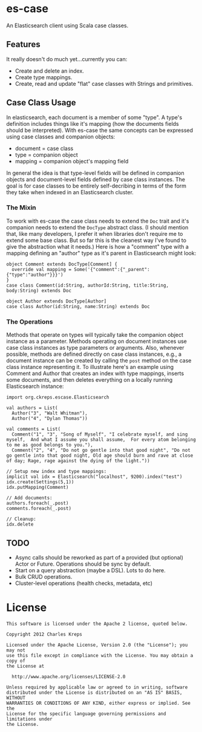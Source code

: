 es-case
=======

An Elasticsearch client using Scala case classes.

Features
--------

It really doesn't do much yet...currently you can:
* Create and delete an index.
* Create type mappings.
* Create, read and update "flat" case classes with Strings and primitives.


Case Class Usage
----------------

In elasticsearch, each document is a member of some "type".  A type's definition includes things like it's mapping (how the documents fields should be interpreted).  With es-case the same concepts can be expressed using case classes and companion objects:
* document = case class
* type = companion object
* mapping = companion object's mapping field

In general the idea is that type-level fields will be defined in companion objects and document-level fields defined by case class instances.  The goal is for case classes to be entirely self-decribing in terms of the form they take when indexed in an Elasticsearch cluster.

### The Mixin
To work with es-case the case class needs to extend the `Doc` trait and it's companion needs to extend the `DocType` abstract class.  (I should mention that, like many developers, I prefer it when libraries don't require me to extend some base class. But so far this is the cleanest way I've found to give the abstraction what it needs.)  Here is how a "comment" type with a mapping defining an "author" type as it's parent in Elasticsearch might look:

    object Comment extends DocType[Comment] {
      override val mapping = Some('{"comment":{"_parent":{"type":"author"}}}')
    }
    case class Comment(id:String, authorId:String, title:String, body:String) extends Doc

    object Author extends DocType[Author]
    case class Author(id:String, name:String) extends Doc

### The Operations
Methods that operate on types will typically take the companion object instance as a parameter.  Methods operating on document instances use case class instances as type parameters or arguments.  Also, whenever possible, methods are defined directly on case class instances, e.g., a document instance can be created by calling the `post` method on the case class instance representing it.  To illustrate here's an example using Comment and Author that creates an index with type mappings, inserts some documents, and then deletes everything on a locally running Elasticsearch instance:

    import org.ckreps.escase.Elasticsearch

    val authors = List(
      Author("3", "Walt Whitman"),
      Author("4", "Dylan Thomas"))

    val comments = List(      
      Comment("1", "3", "Song of Myself", "I celebrate myself, and sing myself,  And what I assume you shall assume,  For every atom belonging to me as good belongs to you."),
      Comment("2", "4", "Do not go gentle into that good night", "Do not go gentle into that good night, Old age should burn and rave at close of day; Rage, rage against the dying of the light."))

    // Setup new index and type mappings:
    implicit val idx = Elasticsearch("localhost", 9200).index("test")
    idx.create(Settings(5,1))
    idx.putMapping(Comment)

    // Add documents:
    authors.foreach(_.post)
    comments.foreach(_.post)

    // Cleanup:
    idx.delete    

TODO
----

* Async calls should be reworked as part of a provided (but optional) Actor or Future.  Operations should be sync by default.
* Start on a query abstraction (maybe a DSL).  Lots to do here.
* Bulk CRUD operations.
* Cluster-level operations (health checks, metadata, etc)

License
=======

    This software is licensed under the Apache 2 license, quoted below.

    Copyright 2012 Charles Kreps

    Licensed under the Apache License, Version 2.0 (the "License"); you may not
    use this file except in compliance with the License. You may obtain a copy of
    the License at

      http://www.apache.org/licenses/LICENSE-2.0

    Unless required by applicable law or agreed to in writing, software
    distributed under the License is distributed on an "AS IS" BASIS, WITHOUT
    WARRANTIES OR CONDITIONS OF ANY KIND, either express or implied. See the
    License for the specific language governing permissions and limitations under
    the License.




    




